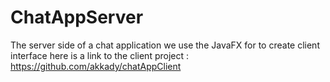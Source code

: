 # ChatAppServer
The server side of a chat application
we use the JavaFX for to create client interface
here is a link to the client project : https://github.com/akkady/chatAppClient
